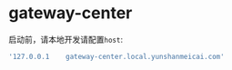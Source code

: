 # gateway-center

启动前，请本地开发请配置`host`:

```js
'127.0.0.1    gateway-center.local.yunshanmeicai.com'
```
